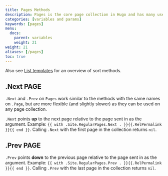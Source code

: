 ```yaml
---
title: Pages Methods
description: Pages is the core page collection in Hugo and has many useful methods.
categories: [variables and params]
keywords: [pages]
menu:
  docs:
    parent: variables
    weight: 21
weight: 21
aliases: [/pages]
toc: true
---
```


Also see [List templates](/templates/lists) for an overview of sort methods.

## .Next PAGE

`.Next` and `.Prev` on `Pages` work similar to the methods with the same names on `.Page`, but are more flexible (and slightly slower) as they can be used on any page collection.

`.Next` points **up** to the next page relative to the page sent in as the argument. Example: `{{ with .Site.RegularPages.Next . }}{{.RelPermalink }}{{ end }}`. Calling `.Next` with the first page in the collection returns `nil`.

## .Prev PAGE

`.Prev` points **down** to the previous page relative to the page sent in as the argument. Example: `{{ with .Site.RegularPages.Prev . }}{{.RelPermalink }}{{ end }}`. Calling `.Prev` with the last page in the collection returns `nil`.

